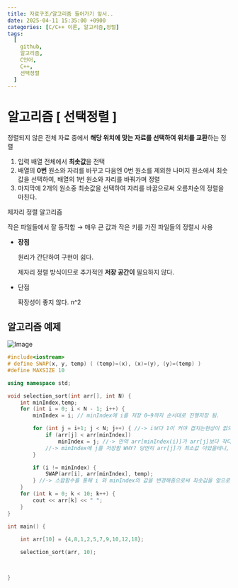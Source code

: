 ```yaml
---
title: 자료구조/알고리즘 들어가기 앞서..
date: 2025-04-11 15:35:00 +0900
categories: [C/C++ 이론, 알고리즘,정렬]
tags:
  [
    github,
    알고리즘,
    C언어,
    C++,
	선택정렬
  ]
---
```


# 알고리즘 [ 선택정렬 ]

정렬되지 않은 전체 자료 중에서 **해당 위치에 맞는 자료를 선택하여 위치를 교환**하는 정렬

1. 입력 배열 전체에서 **최솟값**을 전택
2. 배열의 **0번** 원소와 자리를 바꾸고 다음엔 0번 원소를 제외한 나머지 원소에서 최솟값을 선택하여, 배열의 1번 원소와 자리를 바꿔가며 정렬
3. 마지막에 2개의 원소중 최솟값을 선택하여 자리를 바꿈으로써 오름차순의 정렬을 마친다.

제자리 정렬 알고리즘

작은 파일들에서 잘 동작함 → 매우 큰 값과 작은 키를 가진 파일들의 정렬시 사용

- **장점**
    
    원리가 간단하여 구현이 쉽다.
    
    제자리 정렬 방식이므로 추가적인 **저장 공간이** 필요하지 않다.
    
- 단점
    
    확장성이 좋지 않다. n^2
    

## 알고리즘 예제
![Image](https://github.com/user-attachments/assets/82d5735a-66db-4fd4-9752-334e12cedccf)

```cpp
#include<iostream>
# define SWAP(x, y, temp) ( (temp)=(x), (x)=(y), (y)=(temp) )
#define MAXSIZE 10

using namespace std;

void selection_sort(int arr[], int N) {
	int minIndex,temp;
	for (int i = 0; i < N - 1; i++) {
		minIndex = i; // minIndex에 i를 저장 0~9까지 순서대로 진행저장 됨.

		for (int j = i+1; j < N; j++) { //-> i보다 1이 커야 겹치는현상이 없으므로 i+1
			if (arr[j] < arr[minIndex])
				minIndex = j; //-> 만약 arr[minIndex(i)]가 arr[j]보다 작다면 
			//-> minIndex에 j를 저장함 WHY? 당연히 arr[j]가 최소값 이었을테니,
		}

		if (i != minIndex) {
			SWAP(arr[i], arr[minIndex], temp);
		} //-> 스왑함수를 통해 i 와 minIndex의 값을 변경해줌으로써 최솟값을 앞으로 보내는 작업을 함.
	}
	for (int k = 0; k < 10; k++) {
		cout << arr[k] << " ";
	}
}

int main() {
	
	int arr[10] = {4,8,1,2,5,7,9,10,12,18};

	selection_sort(arr, 10);

	

}
```
